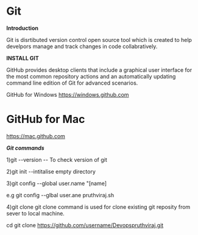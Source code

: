 # Git
**Introduction**

Git is disrtibuted version control open source tool which is created to help develpors manage and track changes in code collabratively.

**INSTALL GIT**

GitHub provides desktop clients that include a graphical user
interface for the most common repository actions and an automatically updating command line edition of Git for advanced scenarios.

GitHub for Windows
https://windows.github.com

 # GitHub for Mac
https://mac.github.com

***Git commands***

1)git --version -- To check version of git

2)git init --intitalise empty directory

3)git config --global user.name "[name] 

 e.g git config --glbal user.ane pruthviraj.sh
  
4)git clone 
 git clone command is used for clone existing git reposity from sever to local machine.
 
cd <path where you want to clone and create repository> 
git clone https://github.com/username/Devopspruthviraj.git
 
